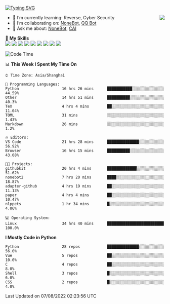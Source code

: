 [![Typing SVG](https://readme-typing-svg.herokuapp.com?size=25&duration=2500&color=8C43EA&vCenter=true&width=200&height=40&lines=Hi+there+%F0%9F%91%8B%F0%9F%8F%BB;I'm+yanyongyu)](https://git.io/typing-svg)

<a href="#">
  <img align="right" src="https://github-readme-stats.vercel.app/api?username=yanyongyu&count_private=true&show_icons=true&bg_color=15,f2f7fd,E0EAFC" />
</a>

- 🌱 I’m currently learning: Reverse, Cyber Security
- 👯 I’m collaborating on: [NoneBot](https://github.com/nonebot), [QQ Bot](https://github.com/Mrs4s/go-cqhttp)
- 💬 Ask me about: [NoneBot](https://github.com/nonebot), [CAI](https://github.com/cscs181/CAI)

🌟 **My Skills**  
![](https://img.shields.io/badge/-Python-3e74a2?style=flat-square&logo=Python&logoColor=fff)
![](https://img.shields.io/badge/-Node.js-339933?style=flat-square&logo=Node.js&logoColor=fff)
![](https://img.shields.io/badge/-Vue-4fc08d?style=flat-square&logo=Vue.js&logoColor=fff)
![](https://img.shields.io/badge/-React-2d98ce?style=flat-square&logo=React&logoColor=fff)
![](https://img.shields.io/badge/-Docker-2496ED?style=flat-square&logo=Docker&logoColor=fff)
![](https://img.shields.io/badge/-Linux-000000?style=flat-square&logo=Linux&logoColor=fff)
![](https://img.shields.io/badge/-MySQL-4479A1?style=flat-square&logo=MySQL&logoColor=fff)
![](https://img.shields.io/badge/-Redis-DC382D?style=flat-square&logo=Redis&logoColor=fff)
![](https://img.shields.io/badge/-MongoDB-47A248?style=flat-square&logo=MongoDB&logoColor=fff)

<!--START_SECTION:waka-->
![Code Time](http://img.shields.io/badge/Code%20Time-0%20secs-blue)

📊 **This Week I Spent My Time On** 

```text
⌚︎ Time Zone: Asia/Shanghai

💬 Programming Languages: 
Python                   16 hrs 26 mins      ███████████░░░░░░░░░░░░░░   44.59% 
Other                    14 hrs 51 mins      ██████████░░░░░░░░░░░░░░░   40.3% 
TeX                      4 hrs 4 mins        ██░░░░░░░░░░░░░░░░░░░░░░░   11.04% 
TOML                     31 mins             ░░░░░░░░░░░░░░░░░░░░░░░░░   1.43% 
Markdown                 26 mins             ░░░░░░░░░░░░░░░░░░░░░░░░░   1.2%

🔥 Editors: 
VS Code                  21 hrs 28 mins      ██████████████░░░░░░░░░░░   56.92% 
Browser                  16 hrs 15 mins      ██████████░░░░░░░░░░░░░░░   43.08%

🐱‍💻 Projects: 
githubkit                20 hrs 4 mins       █████████████░░░░░░░░░░░░   51.62% 
nonebot2                 7 hrs 20 mins       ████░░░░░░░░░░░░░░░░░░░░░   18.87% 
adapter-github           4 hrs 19 mins       ██░░░░░░░░░░░░░░░░░░░░░░░   11.13% 
paper                    4 hrs 4 mins        ██░░░░░░░░░░░░░░░░░░░░░░░   10.47% 
nlppets                  1 hr 34 mins        █░░░░░░░░░░░░░░░░░░░░░░░░   4.06%

💻 Operating System: 
Linux                    34 hrs 40 mins      █████████████████████████   100.0%

```

**I Mostly Code in Python** 

```text
Python                   28 repos            ██████████████░░░░░░░░░░░   56.0% 
Vue                      5 repos             ██░░░░░░░░░░░░░░░░░░░░░░░   10.0% 
C                        4 repos             ██░░░░░░░░░░░░░░░░░░░░░░░   8.0% 
Shell                    3 repos             █░░░░░░░░░░░░░░░░░░░░░░░░   6.0% 
CSS                      2 repos             █░░░░░░░░░░░░░░░░░░░░░░░░   4.0%

```



 Last Updated on 07/08/2022 02:23:56 UTC
<!--END_SECTION:waka-->
